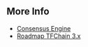 ## More Info

- [Consensus Engine](tfgrid:consensus3)
- [Roadmap TFChain 3.x](tfgrid:roadmap_tfchain3)